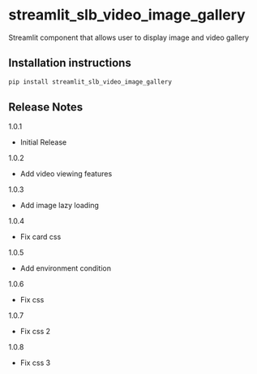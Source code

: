 # streamlit_slb_video_image_gallery

Streamlit component that allows user to display image and video gallery

## Installation instructions

```sh
pip install streamlit_slb_video_image_gallery
```

## Release Notes

1.0.1

- Initial Release

1.0.2

- Add video viewing features

1.0.3

- Add image lazy loading 

1.0.4

- Fix card css 

1.0.5

- Add environment condition

1.0.6

- Fix css

1.0.7

- Fix css 2

1.0.8

- Fix css 3